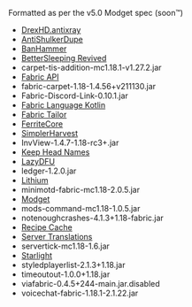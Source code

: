Formatted as per the v5.0 Modget spec (soon:tm:)

- [DrexHD.antixray](https://modrinth.com/mod/anti-xray)
- [AntiShulkerDupe](https://modrinth.com/mod/antishulkerdupe)
- [BanHammer](https://modrinth.com/mod/banhammer)
- [BetterSleeping Revived](https://modrinth.com/mod/bettersleeping-revived)
- carpet-tis-addition-mc1.18.1-v1.27.2.jar
- [Fabric API](https://modrinth.com/mod/fabric-api)
- fabric-carpet-1.18-1.4.56+v211130.jar
- Fabric-Discord-Link-0.10.1.jar
- [Fabric Language Kotlin](https://modrinth.com/mod/fabric-language-kotlin)
- [Fabric Tailor](https://modrinth.com/mod/fabrictailor)
- [FerriteCore](https://modrinth.com/mod/ferrite-core)
- [SimplerHarvest](https://www.curseforge.com/minecraft/mc-mods/simplerharvest)
- InvView-1.4.7-1.18-rc3+.jar
- [Keep Head Names](https://modrinth.com/mod/keepheadnames)
- [LazyDFU](https://modrinth.com/mod/lazydfu)
- ledger-1.2.0.jar
- [Lithium](https://modrinth.com/mod/lithium)
- minimotd-fabric-mc1.18-2.0.5.jar
- [Modget](https://modrinth.com/mod/modget)
- mods-command-mc1.18-1.0.5.jar
- notenoughcrashes-4.1.3+1.18-fabric.jar
- [Recipe Cache](https://www.curseforge.com/minecraft/mc-mods/recipe-cache)
- [Server Translations](https://www.curseforge.com/minecraft/mc-mods/server-translations)
- servertick-mc1.18-1.6.jar
- [Starlight](https://modrinth.com/mod/starlight)
- styledplayerlist-2.1.3+1.18.jar
- timeoutout-1.0.0+1.18.jar
- viafabric-0.4.5+244-main.jar.disabled
- voicechat-fabric-1.18.1-2.1.22.jar
